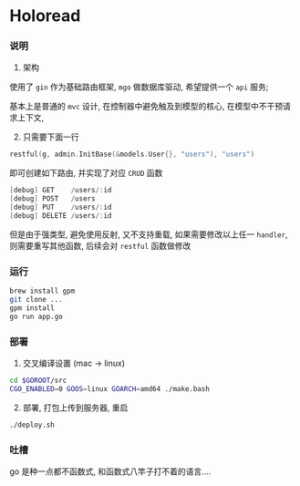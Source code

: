 # Holoread

### 说明

1. 架构

使用了 `gin` 作为基础路由框架, `mgo` 做数据库驱动, 希望提供一个 `api` 服务;

基本上是普通的 `mvc` 设计, 在控制器中避免触及到模型的核心, 在模型中不干预请求上下文,



2. 只需要下面一行

``` go
restful(g, admin.InitBase(&models.User{}, "users"), "users")
```
即可创建如下路由, 并实现了对应 `CRUD` 函数
```go
[debug] GET    /users/:id
[debug] POST   /users
[debug] PUT    /users/:id
[debug] DELETE /users/:id
```

但是由于强类型, 避免使用反射, 又不支持重载, 如果需要修改以上任一 `handler`, 则需要重写其他函数,
后续会对 `restful` 函数做修改

### 运行
```bash
brew install gpm
git clone ...
gpm install
go run app.go
```


### 部署
1. 交叉编译设置 (mac -> linux)
``` bash
cd $GOROOT/src
CGO_ENABLED=0 GOOS=linux GOARCH=amd64 ./make.bash
```
2. 部署, 打包上传到服务器, 重启
``` bash
./deploy.sh
```

### 吐槽
go 是种一点都不函数式, 和函数式八竿子打不着的语言....


